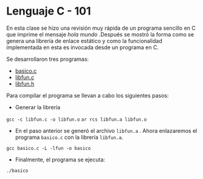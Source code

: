 # Lenguaje C - 101

En esta clase se hizo una revisión muy rápida de un programa sencillo en 
C que imprime el mensaje *hola mundo* .Después se mostró la forma como 
se genera una librería de enlace estático y como la funcionalidad 
implementada en esta es invocada desde un programa en C.

Se desarrollaron tres programas:

* [basico.c](2019_05_24/basico.c)
* [libfun.c](2019_05_24/libfun.c)
* [libfun.h](2019_05_24/libfun.h)

Para compilar el programa se llevan a cabo los siguientes pasos:

* Generar la librería

`gcc -c libfun.c -o libfun.o`
`ar rcs libfun.a libfun.o`

+ En el paso anterior se generó el archivo `libfun.a` . Ahora 
enlazaremos el programa `basico.c` con la librería `libfun.a`.

`gcc basico.c -L -lfun -o basico`

+ Finalmente, el programa se ejecuta: 

`./basico`
